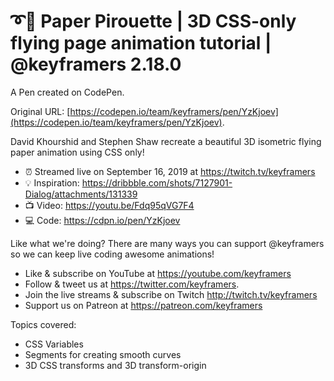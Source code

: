 # ➰📃 Paper Pirouette | 3D CSS-only flying page animation tutorial | @keyframers 2.18.0

A Pen created on CodePen.

Original URL: [https://codepen.io/team/keyframers/pen/YzKjoev](https://codepen.io/team/keyframers/pen/YzKjoev).

David Khourshid and Stephen Shaw recreate a beautiful 3D isometric flying paper animation using CSS only!

* ⏰ Streamed live on September 16, 2019 at https://twitch.tv/keyframers
* 💡 Inspiration: https://dribbble.com/shots/7127901-Dialog/attachments/131339
* 📺 Video: https://youtu.be/Fdq95qVG7F4
* 💻 Code: https://cdpn.io/pen/YzKjoev

Like what we're doing? There are many ways you can support @keyframers so we can keep live coding awesome animations!

* Like & subscribe on YouTube at https://youtube.com/keyframers
* Follow & tweet us at https://twitter.com/keyframers.
* Join the live streams & subscribe on Twitch http://twitch.tv/keyframers 
* Support us on Patreon at https://patreon.com/keyframers 

Topics covered:

* CSS Variables
* Segments for creating smooth curves 
* 3D CSS transforms and 3D transform-origin